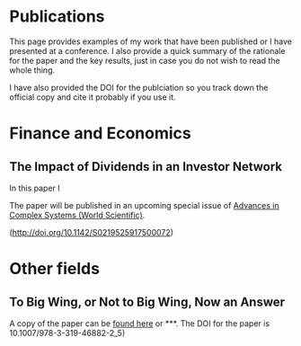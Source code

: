 
# Publications

This page provides examples of my work that have been published or I have presented at a conference. I also provide a quick summary of the rationale for the paper and the key results, just in case you do not wish to read the whole thing.

I have also provided the DOI for the publciation so you track down the official copy and cite it probably if you use it.

# Finance and Economics 
 
## The Impact of Dividends in an Investor Network

In this paper I 

The paper will be published in an upcoming special issue of [Advances in Complex Systems (World Scientific)](http://www.worldscientific.com/worldscinet/acs).

(http://doi.org/10.1142/S0219525917500072)




 

# Other fields 
 
## To Big Wing, or Not to Big Wing, Now an Answer



A copy of the paper can be [found here](http://link.springer.com/chapter/10.1007/978-3-319-46882-2_5) or ***. The DOI for the paper is 10.1007/978-3-319-46882-2_5)

 

